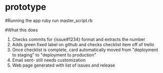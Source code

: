 # prototype

#Running the app
ruby run master_script.rb

#What this does
1. Checks commits for {issue#1234} format and extracts the number
2. Adds green fixed label on github and checks checklist item off of trello
3. Once checklist is complete, card automatically moved from "deployment to staging" to "deployment to production"
4. Email sent- still needs customization
5. Web page generated with list of issues and release
